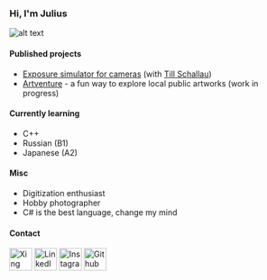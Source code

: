 ### Hi, I'm Julius
![alt text](https://github.com/JuliusJacobsohn/JuliusJacobsohn/blob/main/20220602-Preisverleihung%20Senkrechtstarter%20Artventure%20(50%20of%2058).jpg?raw=true)

#### Published projects
- [Exposure simulator for cameras](https://photo-tools.net/Simulator) (with [Till Schallau](https://github.com/tillschallau))
- [Artventure](https://artventure-app.de/) - a fun way to explore local public artworks (work in progress)

#### Currently learning
- C++
- Russian (B1)
- Japanese (A2)

#### Misc
- Digitization enthusiast
- Hobby photographer
- C# is the best language, change my mind

#### Contact
[<img src='https://img.icons8.com/color/48/000000/xing.png' alt='Xing' height='40'>](https://www.xing.com/profile/Julius_Jacobsohn/portfolio)
[<img src='https://img.icons8.com/color/48/000000/linkedin.png' alt='LinkedIn' height='40'>](https://www.linkedin.com/in/julius-jacobsohn-6a6207174/)
[<img src='https://img.icons8.com/color/48/000000/instagram.png' alt='Instagram' height='40'>](https://www.instagram.com/chefkoch_jj/)
[<img src='https://img.icons8.com/color/48/000000/github.png' alt='Github' height='40'>](https://github.com/JuliusJacobsohn)
